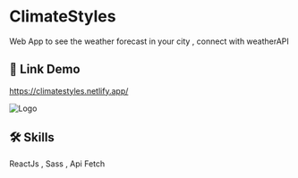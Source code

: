 # ClimateStyles
Web App to see the weather forecast in your city , connect with weatherAPI 
## 🔗 Link Demo
https://climatestyles.netlify.app/

![Logo](https://erickdevup.netlify.app/assets/ClimateStyle.png)


## 🛠 Skills
ReactJs , Sass , Api Fetch

